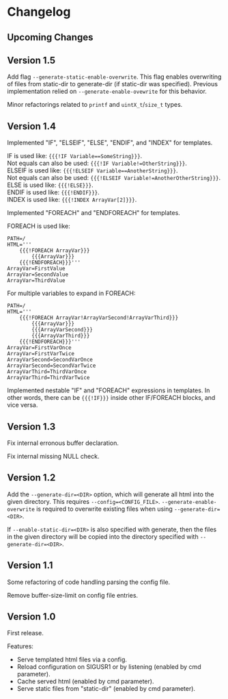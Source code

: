 # Changelog

## Upcoming Changes

## Version 1.5

Add flag `--generate-static-enable-overwrite`. This flag enables overwriting of
files from static-dir to generate-dir (if static-dir was specified). Previous
implementation relied on `--generate-enable-ovewrite` for this behavior.

Minor refactorings related to `printf` and `uintX_t`/`size_t` types.

## Version 1.4

Implemented "IF", "ELSEIF", "ELSE", "ENDIF", and "INDEX" for templates.

IF is used like: `{{{!IF Variable==SomeString}}}`.  
Not equals can also be used: `{{{!IF Variable!=OtherString}}}`.  
ELSEIF is used like: `{{{!ELSEIF Variable==AnotherString}}}`.  
Not equals can also be used: `{{{!ELSEIF Variable!=AnotherOtherString}}}`.  
ELSE is used like: `{{{!ELSE}}}`.  
ENDIF is used like: `{{{!ENDIF}}}`.  
INDEX is used like: `{{{!INDEX ArrayVar[2]}}}`.

Implemented "FOREACH" and "ENDFOREACH" for templates.

FOREACH is used like:

    PATH=/
    HTML='''
        {{{!FOREACH ArrayVar}}}
            {{{ArrayVar}}}
        {{{!ENDFOREACH}}}'''
    ArrayVar=FirstValue
    ArrayVar=SecondValue
    ArrayVar=ThirdValue

For multiple variables to expand in FOREACH:

    PATH=/
    HTML='''
        {{{!FOREACH ArrayVar!ArrayVarSecond!ArrayVarThird}}}
            {{{ArrayVar}}}
            {{{ArrayVarSecond}}}
            {{{ArrayVarThird}}}
        {{{!ENDFOREACH}}}'''
    ArrayVar=FirstVarOnce
    ArrayVar=FirstVarTwice
    ArrayVarSecond=SecondVarOnce
    ArrayVarSecond=SecondVarTwice
    ArrayVarThird=ThirdVarOnce
    ArrayVarThird=ThirdVarTwice

Implemented nestable "IF" and "FOREACH" expressions in templates. In other
words, there can be `{{{!IF}}}` inside other IF/FOREACH blocks, and vice versa.

## Version 1.3

Fix internal erronous buffer declaration.

Fix internal missing NULL check.

## Version 1.2

Add the `--generate-dir=<DIR>` option, which will generate all html into the
given directory. This requires `--config=<CONFIG_FILE>`.
`--generate-enable-overwrite` is required to overwrite existing files when using
`--generate-dir=<DIR>`.

If `--enable-static-dir=<DIR>` is also specified with generate, then the files
in the given directory will be copied into the directory specified with
`--generate-dir=<DIR>`.

## Version 1.1

Some refactoring of code handling parsing the config file.

Remove buffer-size-limit on config file entries.

## Version 1.0

First release.

Features:

  - Serve templated html files via a config.
  - Reload configuration on SIGUSR1 or by listening (enabled by cmd parameter).
  - Cache served html (enabled by cmd parameter).
  - Serve static files from "static-dir" (enabled by cmd parameter).

<!--
    vim: textwidth=80 et sw=2 ts=2 sts=2
-->
